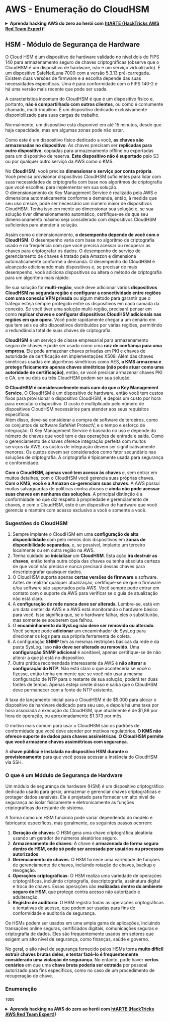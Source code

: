 # AWS - Enumeração do CloudHSM

<details>

<summary><strong>Aprenda hacking AWS do zero ao herói com</strong> <a href="https://training.hacktricks.xyz/courses/arte"><strong>htARTE (HackTricks AWS Red Team Expert)</strong></a><strong>!</strong></summary>

Outras maneiras de apoiar o HackTricks:

* Se você deseja ver sua **empresa anunciada no HackTricks** ou **baixar o HackTricks em PDF** Confira os [**PLANOS DE ASSINATURA**](https://github.com/sponsors/carlospolop)!
* Adquira o [**swag oficial PEASS & HackTricks**](https://peass.creator-spring.com)
* Descubra [**A Família PEASS**](https://opensea.io/collection/the-peass-family), nossa coleção exclusiva de [**NFTs**](https://opensea.io/collection/the-peass-family)
* **Junte-se ao** 💬 [**grupo Discord**](https://discord.gg/hRep4RUj7f) ou ao [**grupo telegram**](https://t.me/peass) ou **siga-nos** no **Twitter** 🐦 [**@hacktricks\_live**](https://twitter.com/hacktricks\_live)**.**
* **Compartilhe seus truques de hacking enviando PRs para** [**HackTricks**](https://github.com/carlospolop/hacktricks) e [**HackTricks Cloud**](https://github.com/carlospolop/hacktricks-cloud) repositórios do github.

</details>

## HSM - Módulo de Segurança de Hardware

O Cloud HSM é um dispositivo de hardware validado no nível dois do FIPS 140 para armazenamento seguro de chaves criptográficas (observe que o CloudHSM é um dispositivo de hardware, não é um serviço virtualizado). É um dispositivo SafeNetLuna 7000 com a versão 5.3.13 pré-carregada. Existem duas versões de firmware e a escolha depende das suas necessidades específicas. Uma é para conformidade com o FIPS 140-2 e há uma versão mais recente que pode ser usada.

A característica incomum do CloudHSM é que é um dispositivo físico e, portanto, **não é compartilhado com outros clientes**, ou como é comumente chamado, multi-inquilino. É um dispositivo dedicado exclusivamente disponibilizado para suas cargas de trabalho.

Normalmente, um dispositivo está disponível em até 15 minutos, desde que haja capacidade, mas em algumas zonas pode não estar.

Como este é um dispositivo físico dedicado a você, **as chaves são armazenadas no dispositivo**. As chaves precisam ser **replicadas para outro dispositivo**, copiadas para armazenamento offline ou exportadas para um dispositivo de reserva. **Este dispositivo não é suportado** pelo S3 ou por qualquer outro serviço da AWS como o KMS.

No **CloudHSM**, você precisa **dimensionar o serviço por conta própria**. Você precisa provisionar dispositivos CloudHSM suficientes para lidar com suas necessidades de criptografia com base nos algoritmos de criptografia que você escolheu para implementar em sua solução.\
O dimensionamento do Key Management Service é realizado pela AWS e dimensiona automaticamente conforme a demanda, então, à medida que seu uso cresce, pode ser necessário um número maior de dispositivos CloudHSM. Tenha isso em mente ao dimensionar sua solução e, se sua solução tiver dimensionamento automático, certifique-se de que seu dimensionamento máximo seja considerado com dispositivos CloudHSM suficientes para atender à solução.

Assim como o dimensionamento, **o desempenho depende de você com o CloudHSM**. O desempenho varia com base no algoritmo de criptografia usado e na frequência com que você precisa acessar ou recuperar as chaves para criptografar os dados. O desempenho do serviço de gerenciamento de chaves é tratado pela Amazon e dimensiona automaticamente conforme a demanda. O desempenho do CloudHSM é alcançado adicionando mais dispositivos e, se precisar de mais desempenho, você adiciona dispositivos ou altera o método de criptografia para um algoritmo mais rápido.

Se sua solução for **multi-região**, você deve adicionar vários **dispositivos CloudHSM na segunda região e configurar a conectividade entre regiões com uma conexão VPN privada** ou algum método para garantir que o tráfego esteja sempre protegido entre os dispositivos em cada camada da conexão. Se você tiver uma solução multi-região, precisará pensar em como **replicar chaves e configurar dispositivos CloudHSM adicionais nas regiões em que opera**. Você pode rapidamente chegar a um cenário em que tem seis ou oito dispositivos distribuídos por várias regiões, permitindo a redundância total de suas chaves de criptografia.

**CloudHSM** é um serviço de classe empresarial para armazenamento seguro de chaves e pode ser usado como uma **raiz de confiança para uma empresa**. Ele pode armazenar chaves privadas em PKI e chaves de autoridade de certificação em implementações X509. Além das chaves simétricas usadas em algoritmos simétricos como AES, **o KMS armazena e protege fisicamente apenas chaves simétricas (não pode atuar como uma autoridade de certificação)**, então, se você precisar armazenar chaves PKI e CA, um ou dois ou três CloudHSM podem ser sua solução.

**O CloudHSM é consideravelmente mais caro do que o Key Management Service**. O CloudHSM é um dispositivo de hardware, então você tem custos fixos para provisionar o dispositivo CloudHSM, e depois um custo por hora para executar o dispositivo. O custo é multiplicado pelo número de dispositivos CloudHSM necessários para atender aos seus requisitos específicos.\
Além disso, deve-se considerar a compra de software de terceiros, como os conjuntos de software SafeNet ProtectV, e o tempo e esforço de integração. O Key Management Service é baseado no uso e depende do número de chaves que você tem e das operações de entrada e saída. Como o gerenciamento de chaves oferece integração perfeita com muitos serviços da AWS, os custos de integração devem ser significativamente menores. Os custos devem ser considerados como fator secundário nas soluções de criptografia. A criptografia é tipicamente usada para segurança e conformidade.

**Com o CloudHSM, apenas você tem acesso às chaves** e, sem entrar em muitos detalhes, com o CloudHSM você gerencia suas próprias chaves. **Com o KMS, você e a Amazon co-gerenciam suas chaves**. A AWS possui muitas salvaguardas de políticas contra abusos e **ainda não pode acessar suas chaves em nenhuma das soluções**. A principal distinção é a conformidade no que diz respeito à propriedade e gerenciamento de chaves, e com o CloudHSM, este é um dispositivo de hardware que você gerencia e mantém com acesso exclusivo a você e somente a você.

### Sugestões do CloudHSM

1. Sempre implante o CloudHSM em uma **configuração de alta disponibilidade** com pelo menos dois dispositivos em **zonas de disponibilidade separadas**, e, se possível, implante um terceiro localmente ou em outra região na AWS.
2. Tenha cuidado ao **inicializar** um **CloudHSM**. Esta ação **irá destruir as chaves**, então tenha outra cópia das chaves ou tenha absoluta certeza de que você não precisa e nunca precisará dessas chaves para descriptografar quaisquer dados.
3. O CloudHSM suporta apenas **certas versões de firmware** e software. Antes de realizar qualquer atualização, certifique-se de que o firmware e/ou software são suportados pela AWS. Você sempre pode entrar em contato com o suporte da AWS para verificar se o guia de atualização não está claro.
4. A **configuração de rede nunca deve ser alterada**. Lembre-se, está em um data center da AWS e a AWS está monitorando o hardware básico para você. Isso significa que, se o hardware falhar, eles o substituirão, mas somente se souberem que falhou.
5. O **encaminhamento do SysLog não deve ser removido ou alterado**. Você sempre pode **adicionar** um encaminhador de SysLog para direcionar os logs para sua própria ferramenta de coleta.
6. A configuração **SNMP** tem as mesmas restrições básicas da rede e da pasta SysLog. Isso **não deve ser alterado ou removido**. Uma **configuração SNMP adicional** é aceitável, apenas certifique-se de não alterar a que já está no dispositivo.
7. Outra prática recomendada interessante da AWS é **não alterar a configuração do NTP**. Não está claro o que aconteceria se você o fizesse, então tenha em mente que se você não usar a mesma configuração de NTP para o restante de sua solução, poderá ter duas fontes de tempo. Apenas esteja ciente disso e saiba que o CloudHSM deve permanecer com a fonte de NTP existente.

A taxa de lançamento inicial para o CloudHSM é de $5.000 para alocar o dispositivo de hardware dedicado para seu uso, e depois há uma taxa por hora associada à execução do CloudHSM, que atualmente é de $1,88 por hora de operação, ou aproximadamente $1.373 por mês.

O motivo mais comum para usar o CloudHSM são os padrões de conformidade que você deve atender por motivos regulatórios. **O KMS não oferece suporte de dados para chaves assimétricas. O CloudHSM permite que você armazene chaves assimétricas com segurança**.

A **chave pública é instalada no dispositivo HSM durante o provisionamento** para que você possa acessar a instância do CloudHSM via SSH.
### O que é um Módulo de Segurança de Hardware

Um módulo de segurança de hardware (HSM) é um dispositivo criptográfico dedicado usado para gerar, armazenar e gerenciar chaves criptográficas e proteger dados sensíveis. Ele é projetado para fornecer um alto nível de segurança ao isolar fisicamente e eletronicamente as funções criptográficas do restante do sistema.

A forma como um HSM funciona pode variar dependendo do modelo e fabricante específicos, mas geralmente, os seguintes passos ocorrem:

1. **Geração de chaves**: O HSM gera uma chave criptográfica aleatória usando um gerador de números aleatórios seguro.
2. **Armazenamento de chaves**: A chave é **armazenada de forma segura dentro do HSM, onde só pode ser acessada por usuários ou processos autorizados**.
3. **Gerenciamento de chaves**: O HSM fornece uma variedade de funções de gerenciamento de chaves, incluindo rotação de chaves, backup e revogação.
4. **Operações criptográficas**: O HSM realiza uma variedade de operações criptográficas, incluindo criptografia, descriptografia, assinatura digital e troca de chaves. Essas operações são **realizadas dentro do ambiente seguro do HSM**, que protege contra acesso não autorizado e adulteração.
5. **Registro de auditoria**: O HSM registra todas as operações criptográficas e tentativas de acesso, que podem ser usadas para fins de conformidade e auditoria de segurança.

Os HSMs podem ser usados em uma ampla gama de aplicações, incluindo transações online seguras, certificados digitais, comunicações seguras e criptografia de dados. Eles são frequentemente usados em setores que exigem um alto nível de segurança, como finanças, saúde e governo.

No geral, o alto nível de segurança fornecido pelos HSMs torna **muito difícil extrair chaves brutas deles, e tentar fazê-lo é frequentemente considerado uma violação de segurança**. No entanto, pode haver **certos cenários** em que uma **chave bruta poderia ser extraída** por pessoal autorizado para fins específicos, como no caso de um procedimento de recuperação de chave.

### Enumeração
```
TODO
```
<details>

<summary><strong>Aprenda hacking na AWS do zero ao herói com</strong> <a href="https://training.hacktricks.xyz/courses/arte"><strong>htARTE (HackTricks AWS Red Team Expert)</strong></a><strong>!</strong></summary>

Outras maneiras de apoiar o HackTricks:

* Se você deseja ver sua **empresa anunciada no HackTricks** ou **baixar o HackTricks em PDF** Confira os [**PLANOS DE ASSINATURA**](https://github.com/sponsors/carlospolop)!
* Adquira o [**swag oficial do PEASS & HackTricks**](https://peass.creator-spring.com)
* Descubra [**A Família PEASS**](https://opensea.io/collection/the-peass-family), nossa coleção exclusiva de [**NFTs**](https://opensea.io/collection/the-peass-family)
* **Junte-se ao** 💬 [**grupo Discord**](https://discord.gg/hRep4RUj7f) ou ao [**grupo telegram**](https://t.me/peass) ou **siga-nos** no **Twitter** 🐦 [**@hacktricks\_live**](https://twitter.com/hacktricks\_live)**.**
* **Compartilhe seus truques de hacking enviando PRs para os** [**HackTricks**](https://github.com/carlospolop/hacktricks) e [**HackTricks Cloud**](https://github.com/carlospolop/hacktricks-cloud) repositórios do github.

</details>
